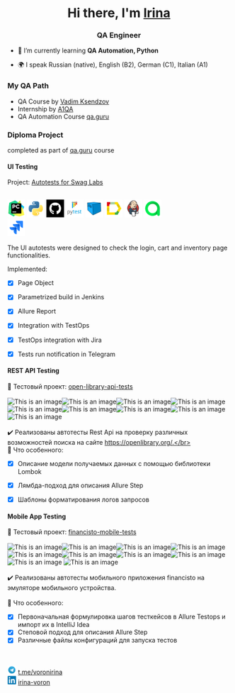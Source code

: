 <h1 align="center">Hi there, I'm <a href="https://drive.google.com/file/d/1Oe8CTbilXPQkrFrs7kJYXh7I4mQ6uMo2/view?usp=sharing" target="_blank">Irina</a> </h1>
<h3 align="center">QA Engineer</h3>

- 🌱 I’m currently learning **QA Automation, Python**

- 🌍 I speak Russian (native), English (B2), German (C1), Italian (A1)


### My QA Path
- QA Course by <a target="_blank" href="https://ksendzov.com/">Vadim Ksendzov</a>
- Internship by <a target="_blank" href="https://www.a1qa.com/">A1QA</a>
- QA Automation Course <a target="_blank" href="https://qa.guru">qa.guru</a>



### Diploma Project
completed as part of <a target="_blank" href="https://qa.guru">qa.guru</a> course
#### UI Testing
Project: <a target="_blank" href="https://github.com/irinavoron/qu.guru_diploma_swagLabs_ui">Autotests for Swag Labs</a></br></br>

<a href="https://www.jetbrains.com/pycharm/"><img src="images/icons/pycharm.svg" width="40" height="40"  alt="PyCharm"/></a>
<a href="https://www.python.com/"><img src="images/icons/python.svg" width="40" height="40"  alt="Python"/></a>
<a href="https://github.com/"><img src="images/icons/github-2.svg" width="40" height="40"  alt="GitHub"/></a>
<a href="https://docs.pytest.org/"><img src="images/icons/pytest.svg" width="40" height="40"  alt="Pytest 5"/></a>
<a href="https://aerokube.com/selenoid/"><img src="images/icons/selenoid.svg" width="40" height="40"  alt="Selenoid"/></a>
<a href="https://github.com/allure-framework/allure2"><img src="images/icons/allure.svg" width="40" height="40"  alt="Allure"/></a>
<a href="https://www.jenkins.io/"><img src="images/icons/jenkins.svg" width="40" height="40"  alt="Jenkins"/></a>
<a href="https://qameta.io/"><img src="images/icons/allure_TO.svg" width="40" height="40"  alt="Allure TestOps"/></a>  
<a href="https://www.atlassian.com/ru/software/jira/"><img src="images/icons/jira.svg" width="40" height="40"  alt="Jira"/></a>

The UI autotests were designed to check the login, cart and inventory page functionalities.  

Implemented:

- [x] Page Object
- [x] Parametrized build in Jenkins
- [x] Allure Report
- [x] Integration with TestOps
- [x] TestOps integration with Jira
- [x] Tests run notification in Telegram


#### REST API Testing
:link: Тестовый проект: <a target="_blank" href="https://github.com/ElenaSkorobodilova/open-library-api-tests">open-library-api-tests</a></br></br>
![This is an image](/icons/Java.png)![This is an image](/icons/Gradle.png)![This is an image](/icons/Rest-Assured.png)![This is an image](/icons/Intelij_IDEA.png)![This is an image](/icons/JUnit5.png)![This is an image](/icons/Jenkins.png)![This is an image](/icons/Allure_Report.png)![This is an image](/icons/AllureTestOps.png)![This is an image](/icons/Telegram.png)</br></br>
:heavy_check_mark: Реализованы автотесты Rest Api на проверку различных возможностей поиска на сайте https://openlibrary.org/.</br></br>
:triangular_flag_on_post: Что особенного:

- [x] Описание модели получаемых данных с помощью библиотеки Lombok
- [x] Лямбда-подход для описания Allure Step
- [x] Шаблоны форматирования логов запросов


#### Mobile App Testing
:link: Тестовый проект: <a target="_blank" href="https://github.com/ElenaSkorobodilova/financisto-mobile-tests">financisto-mobile-tests</a></br></br>
![This is an image](/icons/Java.png)![This is an image](/icons/Gradle.png)![This is an image](/icons/Intelij_IDEA.png)![This is an image](/icons/Selenide.png)![This is an image](/icons/Selenoid.png)![This is an image](/icons/JUnit5.png)![This is an image](/icons/Allure_Report.png)![This is an image](/icons/AllureTestOps.png)![This is an image](/icons/appium.png) ![This is an image](/icons/androidstudio.png)</br></br>
:heavy_check_mark: Реализованы автотесты мобильного приложения financisto на эмуляторе мобильного устройства.</br></br>
:triangular_flag_on_post: Что особенного:

- [x] Первоначальная формулировка шагов тесткейсов в Allure Testops и импорт их в IntelliJ Idea
- [x] Степовой подход для описания Allure Step
- [x] Различные файлы конфигураций для запуска тестов

</br></br>
<img src="images/icons/telegram.svg" width="20" height="20"/> <a target="_blank" href="https://t.me/voronirina">t.me/voronirina</a>  
<img src="images/icons/linkedin.svg" width="20" height="20"/> <a target="_blank" href="https://www.linkedin.com/in/irina-voron">irina-voron</a>



